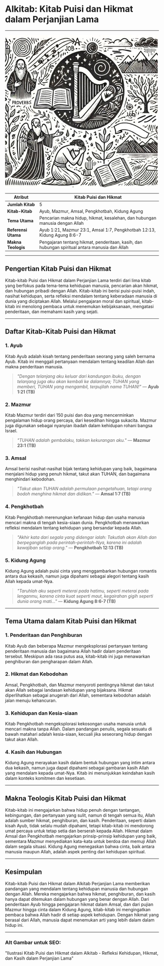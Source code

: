 # Alkitab: Kitab Puisi dan Hikmat dalam Perjanjian Lama

---

![Ilustrasi Kitab Puisi dan Hikmat dalam Alkitab, menampilkan gulungan kitab yang terbuka dengan latar belakang pemandangan alam yang menggambarkan refleksi dan kebijaksanaan](img/alkitab_puisi_hikmat.jpg)

| **Atribut** | **Kitab Puisi dan Hikmat** |
|---|---|
| **Jumlah Kitab** | 5 |
| **Kitab-Kitab** | Ayub, Mazmur, Amsal, Pengkhotbah, Kidung Agung |
| **Tema Utama** | Pencarian makna hidup, hikmat, kesalehan, dan hubungan manusia dengan Allah |
| **Referensi Utama** | Ayub 1:21, Mazmur 23:1, Amsal 1:7, Pengkhotbah 12:13, Kidung Agung 8:6-7 |
| **Makna Teologis** | Pengajaran tentang hikmat, penderitaan, kasih, dan hubungan spiritual antara manusia dan Allah |

---

## Pengertian Kitab Puisi dan Hikmat

Kitab-kitab Puisi dan Hikmat dalam Perjanjian Lama terdiri dari lima kitab yang berfokus pada tema-tema kehidupan manusia, pencarian akan hikmat, dan hubungan pribadi dengan Allah. Kitab-kitab ini berisi puisi-puisi indah, nasihat kehidupan, serta refleksi mendalam tentang keberadaan manusia di dunia yang diciptakan Allah. Melalui pengajaran moral dan spiritual, kitab-kitab ini menolong pembaca untuk menemukan kebijaksanaan, mengatasi penderitaan, dan memahami kasih yang sejati.

---

## Daftar Kitab-Kitab Puisi dan Hikmat

### 1. **Ayub**
   Kitab Ayub adalah kisah tentang penderitaan seorang yang saleh bernama Ayub. Kitab ini menggali pertanyaan mendalam tentang keadilan Allah dan makna penderitaan manusia.
   > *"Dengan telanjang aku keluar dari kandungan ibuku, dengan telanjang juga aku akan kembali ke dalamnya; TUHAN yang memberi, TUHAN yang mengambil, terpujilah nama TUHAN!"* — **Ayub 1:21 (TB)**

### 2. **Mazmur**
   Kitab Mazmur terdiri dari 150 puisi dan doa yang mencerminkan pengalaman hidup orang percaya, dari kesedihan hingga sukacita. Mazmur juga digunakan sebagai nyanyian ibadah dalam kehidupan rohani bangsa Israel.
   > *"TUHAN adalah gembalaku, takkan kekurangan aku."* — **Mazmur 23:1 (TB)**

### 3. **Amsal**
   Amsal berisi nasihat-nasihat bijak tentang kehidupan yang baik, bagaimana menjalani hidup yang penuh hikmat, takut akan TUHAN, dan bagaimana menghindari kebodohan.
   > *"Takut akan TUHAN adalah permulaan pengetahuan, tetapi orang bodoh menghina hikmat dan didikan."* — **Amsal 1:7 (TB)**

### 4. **Pengkhotbah**
   Kitab Pengkhotbah merenungkan kefanaan hidup dan usaha manusia mencari makna di tengah kesia-siaan dunia. Pengkhotbah menawarkan refleksi mendalam tentang kehidupan yang bersandar kepada Allah.
   > *"Akhir kata dari segala yang didengar ialah: Takutlah akan Allah dan berpeganglah pada perintah-perintah-Nya, karena ini adalah kewajiban setiap orang."* — **Pengkhotbah 12:13 (TB)**

### 5. **Kidung Agung**
   Kidung Agung adalah puisi cinta yang menggambarkan hubungan romantis antara dua kekasih, namun juga dipahami sebagai alegori tentang kasih Allah kepada umat-Nya.
   > *"Taruhlah aku seperti meterai pada hatimu, seperti meterai pada lenganmu, karena cinta kuat seperti maut, kegairahan gigih seperti dunia orang mati..."* — **Kidung Agung 8:6-7 (TB)**

---

## Tema Utama dalam Kitab Puisi dan Hikmat

### 1. **Penderitaan dan Penghiburan**
   Kitab Ayub dan beberapa Mazmur mengeksplorasi pertanyaan tentang penderitaan manusia dan bagaimana Allah hadir dalam penderitaan tersebut. Meskipun ada rasa putus asa, kitab-kitab ini juga menawarkan penghiburan dan pengharapan dalam Allah.

### 2. **Hikmat dan Kebodohan**
   Amsal, Pengkhotbah, dan Mazmur menyoroti pentingnya hikmat dan takut akan Allah sebagai landasan kehidupan yang bijaksana. Hikmat diperlihatkan sebagai anugerah dari Allah, sementara kebodohan adalah jalan menuju kehancuran.

### 3. **Kehidupan dan Kesia-siaan**
   Kitab Pengkhotbah mengeksplorasi kekosongan usaha manusia untuk mencari makna tanpa Allah. Dalam pandangan penulis, segala sesuatu di bawah matahari adalah kesia-siaan, kecuali jika seseorang hidup dengan takut akan Allah.

### 4. **Kasih dan Hubungan**
   Kidung Agung merayakan kasih dalam bentuk hubungan yang intim antara dua kekasih, namun juga dapat dipahami sebagai gambaran kasih Allah yang mendalam kepada umat-Nya. Kitab ini menunjukkan keindahan kasih dalam konteks komitmen dan kesetiaan.

---

## Makna Teologis Kitab Puisi dan Hikmat

Kitab-kitab ini mengajarkan bahwa hidup penuh dengan tantangan, kebingungan, dan pertanyaan yang sulit, namun di tengah semua itu, Allah adalah sumber hikmat, penghiburan, dan kasih. Penderitaan, seperti dalam kisah Ayub, tidak selalu mudah dipahami, tetapi kitab-kitab ini mendorong umat percaya untuk tetap setia dan berserah kepada Allah. Hikmat dalam Amsal dan Pengkhotbah mengajarkan prinsip-prinsip kehidupan yang baik, sementara Mazmur menyediakan kata-kata untuk berdoa dan memuji Allah dalam segala situasi. Kidung Agung menegaskan bahwa cinta, baik antara manusia maupun Allah, adalah aspek penting dari kehidupan spiritual.

---

## Kesimpulan

Kitab-kitab Puisi dan Hikmat dalam Alkitab Perjanjian Lama memberikan pandangan yang mendalam tentang kehidupan manusia dan hubungan dengan Allah. Mereka mengajarkan bahwa hikmat, penghiburan, dan kasih hanya dapat ditemukan dalam hubungan yang benar dengan Allah. Dari penderitaan Ayub hingga pengajaran hikmat dalam Amsal, dan dari pujian Mazmur hingga cinta dalam Kidung Agung, kitab-kitab ini mengingatkan pembaca bahwa Allah hadir di setiap aspek kehidupan. Dengan hikmat yang berasal dari Allah, manusia dapat menemukan arti yang lebih dalam dalam hidup ini.

---

### Alt Gambar untuk SEO:
"Ilustrasi Kitab Puisi dan Hikmat dalam Alkitab - Refleksi Kehidupan, Hikmat, dan Kasih dalam Perjanjian Lama"
